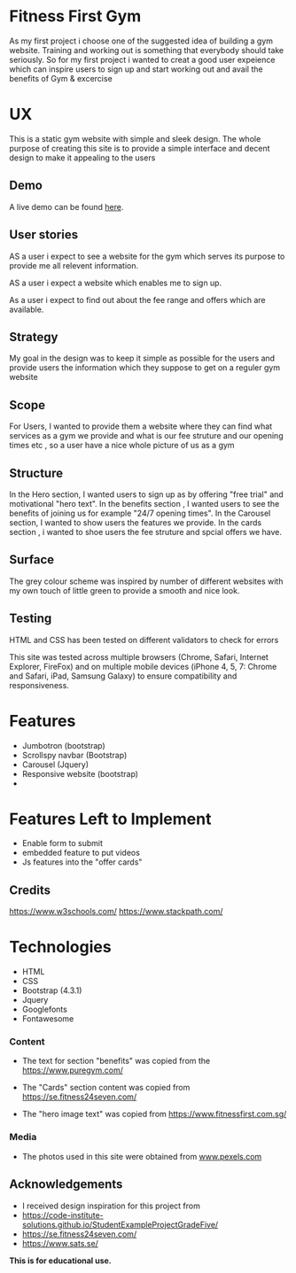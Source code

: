 # Fitness First Gym 

As my first project i choose one of the suggested idea of building a gym website. Training and working out is something that everybody should take seriously.
So for my first project i wanted to creat a good user expeience which can inspire users to sign up and start working out and avail the benefits of Gym & excercise
 
# UX

This is a static gym website with simple and sleek design. The whole purpose of creating this site is to provide a simple interface and decent design to make it
appealing to the users 

## Demo
A live demo can be found [here](https://rameez1822.github.io/).

## User stories 

AS a user i expect to see a website for the gym which serves its purpose to provide me all relevent information.

AS a user i expect a website which enables me to sign up. 

As a user i expect to find out about the fee range and offers which are available. 

## Strategy
My goal in the design was to keep it simple as possible for the users and provide users the information which they suppose to get on a reguler gym website

## Scope
For Users, I wanted to provide them a website where they can find what services as a gym we provide and what is our fee struture 
and our opening times etc , so a user have a nice whole picture of us as a gym 

## Structure
In the Hero section, I wanted users to sign up as by offering "free trial"  and motivational "hero text".
In the benefits section , I wanted users to see the benefits of joining us for example "24/7 opening times".
In the Carousel section, I wanted to show users the features we provide.
In the cards section , i wanted to shoe users the fee struture and spcial offers we have.




## Surface

The grey colour scheme was inspired by number of different websites with my own touch of little green
to provide a smooth and nice look. 


## Testing

HTML and CSS has been tested on different validators to check for errors 

This site was tested across multiple browsers (Chrome, Safari, Internet Explorer, FireFox) and on multiple mobile devices (iPhone 4, 5, 7: Chrome and Safari, iPad, Samsung Galaxy) to ensure compatibility and responsiveness.

# Features
- Jumbotron (bootstrap)
- Scrollspy navbar (Bootstrap)
- Carousel (Jquery)
- Responsive website (bootstrap)
-
# Features Left to Implement
- Enable form to submit
- embedded feature to put videos
- Js features into the "offer cards"



## Credits
https://www.w3schools.com/
https://www.stackpath.com/


# Technologies
- HTML
- CSS
- Bootstrap (4.3.1)
- Jquery
- Googlefonts
- Fontawesome

### Content
- The text for section "benefits" was copied from the
https://www.puregym.com/

- The "Cards" section content was copied from 
https://se.fitness24seven.com/

- The "hero image text" was copied from 
https://www.fitnessfirst.com.sg/

### Media
- The photos used in this site were obtained from www.pexels.com

## Acknowledgements

- I received design inspiration for this project from 
- https://code-institute-solutions.github.io/StudentExampleProjectGradeFive/
- https://se.fitness24seven.com/
- https://www.sats.se/


**This is for educational use.** 
 
